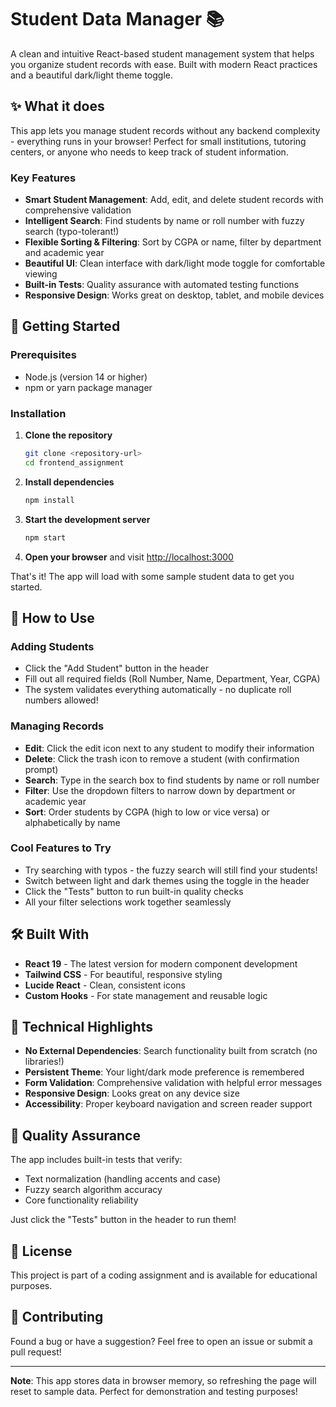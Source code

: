 # Student Data Manager 📚

A clean and intuitive React-based student management system that helps you organize student records with ease. Built with modern React practices and a beautiful dark/light theme toggle.

## ✨ What it does

This app lets you manage student records without any backend complexity - everything runs in your browser! Perfect for small institutions, tutoring centers, or anyone who needs to keep track of student information.

### Key Features

- **Smart Student Management**: Add, edit, and delete student records with comprehensive validation
- **Intelligent Search**: Find students by name or roll number with fuzzy search (typo-tolerant!)
- **Flexible Sorting & Filtering**: Sort by CGPA or name, filter by department and academic year
- **Beautiful UI**: Clean interface with dark/light mode toggle for comfortable viewing
- **Built-in Tests**: Quality assurance with automated testing functions
- **Responsive Design**: Works great on desktop, tablet, and mobile devices

## 🚀 Getting Started

### Prerequisites
- Node.js (version 14 or higher)
- npm or yarn package manager

### Installation

1. **Clone the repository**
   ```bash
   git clone <repository-url>
   cd frontend_assignment
   ```

2. **Install dependencies**
   ```bash
   npm install
   ```

3. **Start the development server**
   ```bash
   npm start
   ```

4. **Open your browser** and visit [http://localhost:3000](http://localhost:3000)

That's it! The app will load with some sample student data to get you started.

## 🎯 How to Use

### Adding Students
- Click the "Add Student" button in the header
- Fill out all required fields (Roll Number, Name, Department, Year, CGPA)
- The system validates everything automatically - no duplicate roll numbers allowed!

### Managing Records
- **Edit**: Click the edit icon next to any student to modify their information
- **Delete**: Click the trash icon to remove a student (with confirmation prompt)
- **Search**: Type in the search box to find students by name or roll number
- **Filter**: Use the dropdown filters to narrow down by department or academic year
- **Sort**: Order students by CGPA (high to low or vice versa) or alphabetically by name

### Cool Features to Try
- Try searching with typos - the fuzzy search will still find your students!
- Switch between light and dark themes using the toggle in the header
- Click the "Tests" button to run built-in quality checks
- All your filter selections work together seamlessly

## 🛠 Built With

- **React 19** - The latest version for modern component development
- **Tailwind CSS** - For beautiful, responsive styling
- **Lucide React** - Clean, consistent icons
- **Custom Hooks** - For state management and reusable logic

## 📱 Technical Highlights

- **No External Dependencies**: Search functionality built from scratch (no libraries!)
- **Persistent Theme**: Your light/dark mode preference is remembered
- **Form Validation**: Comprehensive validation with helpful error messages
- **Responsive Design**: Looks great on any device size
- **Accessibility**: Proper keyboard navigation and screen reader support

## 🧪 Quality Assurance

The app includes built-in tests that verify:
- Text normalization (handling accents and case)
- Fuzzy search algorithm accuracy
- Core functionality reliability

Just click the "Tests" button in the header to run them!

## 📄 License

This project is part of a coding assignment and is available for educational purposes.

## 🤝 Contributing

Found a bug or have a suggestion? Feel free to open an issue or submit a pull request!

---

**Note**: This app stores data in browser memory, so refreshing the page will reset to sample data. Perfect for demonstration and testing purposes!
